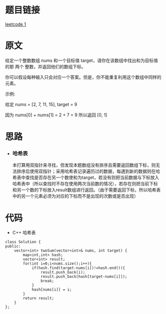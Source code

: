 # 题目链接
[leetcode 1](https://leetcode-cn.com/problems/two-sum/)

# 原文
给定一个整数数组 nums 和一个目标值 target，请你在该数组中找出和为目标值的那 两个 整数，并返回他们的数组下标。

你可以假设每种输入只会对应一个答案。但是，你不能重复利用这个数组中同样的元素。

示例:

给定 nums = [2, 7, 11, 15], target = 9

因为 nums[0] + nums[1] = 2 + 7 = 9
所以返回 [0, 1]

# 思路
- ### **哈希表**
  本打算用双指针来寻找，但发现本题数组没有排序且需要返回数组下标，则无法排序后使用双指针；采用哈希表记录遍历过的数据，每遇到新的数据则在哈希表中查找是否存在另一个数使和为target，若没有则把当前数据与下标放入哈希表中（所以查找时不存在使用两次当前数的情况），若存在则把当前下标和另一个数的下标放入result数组进行返回。（由于需要返回下标，所以哈希表中的另一个元素必须为对应的下标而不是出现的次数或是否出现）

# 代码
- C++ 哈希表
```
class Solution {
public:
    vector<int> twoSum(vector<int>& nums, int target) {
        map<int,int> hash;
        vector<int> result;
        for(int i=0;i<nums.size();i++){
            if(hash.find(target-nums[i])!=hash.end()){
                result.push_back(i);
                result.push_back(hash[target-nums[i]]);
                break;
            }
            hash[nums[i]] = i;
        }
        return result;
    }
};
```
